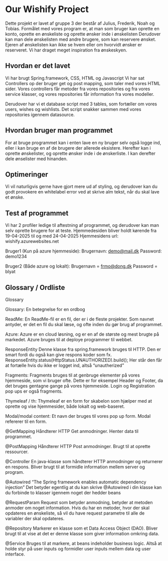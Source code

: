 # Our Wishify Project 

Dette projekt er lavet af gruppe 3 der består af Julius, Frederik, Noah og Tobias. 
Formålet med vores program er, at man som bruger kan oprette en konto, oprette en ønskeliste og oprette ønsker inde i ønskelisten
Derudover kan man dele ønskelisten med andre brugere, som kan reservere ønsket. Ejeren af ønskelisten kan ikke se hvem eller om hvorvidt ønsker er reserveret.
Vi har draget meget inspiration fra ønskeskyen. 

## Hvordan er det lavet

Vi har brugt Spring.framework, CSS, HTML og Javascript
Vi har sat Controllers op der bruger get og post mapping, som taler med vores HTML sider. 
Vores controllers får metoder fra vores repositories og fra vores service klasser, og vores repositories får information fra vores modeller.

Derudover har vi et database script med 3 tables, som fortæller om vores users, wishes og wishlists. Det script snakker sammen med vores repositories igennem datasource. 


## Hvordan bruger man programmet

For at bruge programmet kan i enten lave en ny bruger selv også logge ind, eller i kan bruge en af de brugere der allerede eksistere. 
Herefter kan i oprette ønskelister, og oprette ønsker inde i de ønskerliste. I kan derefter dele ønselister med hinanden. 

## Optimeringer

Vi vil naturligvis gerne have gjort mere ud af styling, og derudover kan du godt provokere en whitelabel error ved at skrive alm tekst, når du skal lave et ønske.


## Test af programmet

Vi har 2 profiler ledige til aftestning af programmet, og derudover kan man selv oprette brugere for at teste.
Hjemmedesiden bliver holdt kørende fra 19-04-2025 til og med 24-04-2025
Hjemmesidens url: wishify.azurewebsites.net

Bruger1 (Kun på azure hjemmeside):  Brugernavn: demo@mail.dk
                                    Password: demo1234

Bruger2 (Både azure og lokalt): Brugernavn = frmo@dong.dk
                                Password = blyat


## Glossary / Ordliste
Glossary

Glossary:
En betegnelse for en ordbog

ReadMe:
En ReadMe-fil er en fil, der er i de fleste projekter. Som navnet antyder, er det en fil du skal læse, og ofte inden du gør brug af programmet.

Azure:
Azure er en cloud løsning, og er en af de største og mest brugte på markedet. Azure bruges til at deploye programmer til webbet.

ResponseEntity
Denne klasse fra spring.framework bruges til HTTP. Den er smart fordi du også kan give respons koder som fx. ResponseEntity.status(HttpStatus.UNAUTHORIZED).build();
Her står den får at fortælle hvis du ikke er logget ind, altså “unautherized”

Fragments:
Fragments bruges til at genbruge elementer på vores hjemmeside, som vi bruger ofte. Dette er for eksempel Header og Footer, da det bruges gentagne gange på vores hjemmeside. Login og Registration pop ups er også fragments.

Thymeleaf / th:
Thymeleaf er en form for skabelon som hjælper med at oprette og vise hjemmesider, både lokalt og web-baseret.

Modal/modal content:
Et navn der bruges til vores pop up form. Modal refererer til en form.

@GetMapping
Håndterer HTTP Get anmodninger. Henter data til programmet.

@PostMapping
Håndterer HTTP Post anmodninger. Brugt til at oprette ressourcer.

@Controller
En java-klasse som håndterer HTTP anmodninger og returnerer en respons. Bliver brugt til at formidle information mellem server og program.

@Autowired
“The Spring framework enables automatic dependency injection”
Det betyder egentlig at du kan skrive @Autowired i din klasse kan du forbinde to klasser igennem noget der hedder beans

@RequestParam
Request som betyder anmodning, betyder at metoden anmoder om noget information. Hvis du har en metoder, hvor der skal opdateres en ønskeliste, så vil du have request parametre til alle de variabler der skal opdateres.

@Repository
Markerer en klasse som et Data Access Object (DAO). Bliver brugt til at vise at det er denne klasse som giver information omkring data.

@Service
Bruges til at markere, at beans indeholder business logic. Altså at holde styr på user inputs og formidler user inputs mellem data og user interface.


